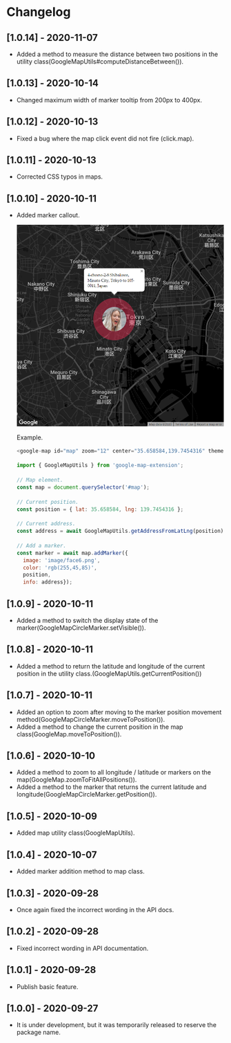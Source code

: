 # Changelog

## [1.0.14] - 2020-11-07

- Added a method to measure the distance between two positions in the utility class(GoogleMapUtils#computeDistanceBetween()).

## [1.0.13] - 2020-10-14

- Changed maximum width of marker tooltip from 200px to 400px.

## [1.0.12] - 2020-10-13

- Fixed a bug where the map click event did not fire (click.map).

## [1.0.11] - 2020-10-13

- Corrected CSS typos in maps.

## [1.0.10] - 2020-10-11

- Added marker callout.

    ![marker-balloon.png](https://raw.githubusercontent.com/takuya-motoshima/google-map-extension/master/screencap/marker-balloon.png)

    Example.  

    ```js
    <google-map id="map" zoom="12" center="35.658584,139.7454316" theme="dark"></google-map>

    import { GoogleMapUtils } from 'google-map-extension';

    // Map element.
    const map = document.querySelector('#map');

    // Current position.
    const position = { lat: 35.658584, lng: 139.7454316 };

    // Current address.
    const address = await GoogleMapUtils.getAddressFromLatLng(position);

    // Add a marker.
    const marker = await map.addMarker({
      image: 'image/face6.png',
      color: 'rgb(255,45,85)',
      position,
      info: address});
    ```

## [1.0.9] - 2020-10-11

- Added a method to switch the display state of the marker(GoogleMapCircleMarker.setVisible()).

## [1.0.8] - 2020-10-11

- Added a method to return the latitude and longitude of the current position in the utility class.(GoogleMapUtils.getCurrentPosition())

## [1.0.7] - 2020-10-11

- Added an option to zoom after moving to the marker position movement method(GoogleMapCircleMarker.moveToPosition()).
- Added a method to change the current position in the map class(GoogleMap.moveToPosition()).

## [1.0.6] - 2020-10-10

- Added a method to zoom to all longitude / latitude or markers on the map(GoogleMap.zoomToFitAllPositions()).
- Added a method to the marker that returns the current latitude and longitude(GoogleMapCircleMarker.getPosition()).

## [1.0.5] - 2020-10-09

- Added map utility class(GoogleMapUtils).

## [1.0.4] - 2020-10-07

- Added marker addition method to map class.

## [1.0.3] - 2020-09-28

- Once again fixed the incorrect wording in the API docs.

## [1.0.2] - 2020-09-28

- Fixed incorrect wording in API documentation.

## [1.0.1] - 2020-09-28

- Publish basic feature.

## [1.0.0] - 2020-09-27

- It is under development, but it was temporarily released to reserve the package name.